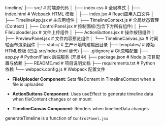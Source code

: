 timeline/
├── src/                      # 前端源代码
│   ├── index.css             # 全局样式
│   ├── index.html            # Webpack HTML 模板
│   ├── index.jsx             # React应用入口文件
│   ├── TimelineApp.jsx       # 主应用组件
│   ├── TimelineContext.js    # 全局状态管理(Context)
│   ├── ControlPanel.jsx      # 控制面板(包含下方所有组件)
│   ├── FileUploader.jsx      # 文件上传组件
│   ├── ActionButtons.jsx     # 操作按钮组件
│   ├── PreviewPanel.jsx      # 文件内容预览组件
│   └── TimelineCanvas.jsx    # 时间轴画布渲染组件
├── static/                   # 生产环境构建输出目录
├── templates/                # 原始HTML模板 (已由 src/index.html 替代)
├── .gitignore                # Git忽略配置
├── app.py                    # Python/Flask 后端服务 (开发中)
├── package.json              # Node.js 项目配置与依赖
├── README.md                 # 项目说明文档
├── requirements.txt          # Python 依赖
└── webpack.config.js         # Webpack 配置文件


- __FileUploader Component__: Sets fileContent in TimelineContext when a file is uploaded

- __ActionButtons Component__: Uses useEffect to generate timeline data when fileContent changes or on mount

- __TimelineCanvas Component__: Renders when timelineData changes

generateTimeline is a function of `ControlPanel.jsx`